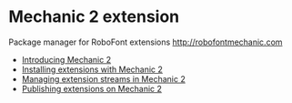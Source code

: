 # Mechanic 2 extension

Package manager for RoboFont extensions http://robofontmechanic.com

- [Introducing Mechanic 2](https://robofont.com/documentation/topics/mechanic-2/)
- [Installing extensions with Mechanic 2](https://robofont.com/documentation/how-tos/extensions/installing-extensions-mechanic/)
- [Managing extension streams in Mechanic 2](https://robofont.com/documentation/how-tos/extensions/managing-extension-streams/)
- [Publishing extensions on Mechanic 2](https://robofont.com/documentation/how-tos/extensions/publishing-extensions/)
